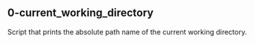 ## 0-current_working_directory
Script that prints the absolute path name of the current working directory.
